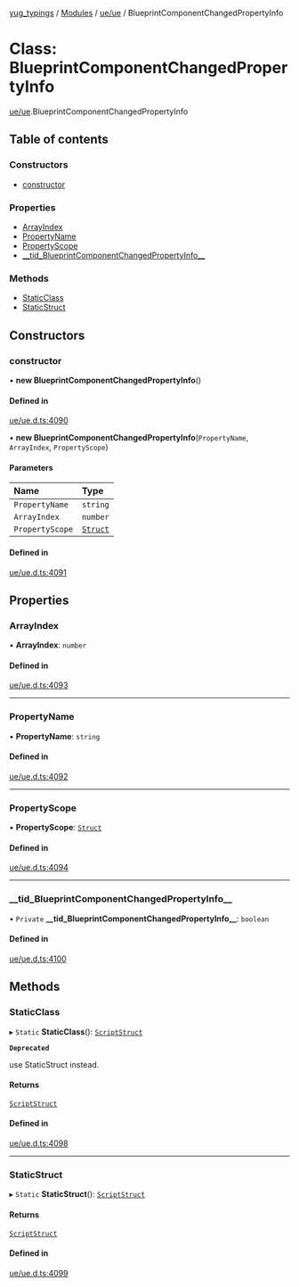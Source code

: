 [yug_typings](../README.md) / [Modules](../modules.md) / [ue/ue](../modules/ue_ue.md) / BlueprintComponentChangedPropertyInfo

# Class: BlueprintComponentChangedPropertyInfo

[ue/ue](../modules/ue_ue.md).BlueprintComponentChangedPropertyInfo

## Table of contents

### Constructors

- [constructor](ue_ue.BlueprintComponentChangedPropertyInfo.md#constructor)

### Properties

- [ArrayIndex](ue_ue.BlueprintComponentChangedPropertyInfo.md#arrayindex)
- [PropertyName](ue_ue.BlueprintComponentChangedPropertyInfo.md#propertyname)
- [PropertyScope](ue_ue.BlueprintComponentChangedPropertyInfo.md#propertyscope)
- [\_\_tid\_BlueprintComponentChangedPropertyInfo\_\_](ue_ue.BlueprintComponentChangedPropertyInfo.md#__tid_blueprintcomponentchangedpropertyinfo__)

### Methods

- [StaticClass](ue_ue.BlueprintComponentChangedPropertyInfo.md#staticclass)
- [StaticStruct](ue_ue.BlueprintComponentChangedPropertyInfo.md#staticstruct)

## Constructors

### constructor

• **new BlueprintComponentChangedPropertyInfo**()

#### Defined in

[ue/ue.d.ts:4090](https://github.com/YugMetaverse/yug_typings/blob/25cad34/ue/ue.d.ts#L4090)

• **new BlueprintComponentChangedPropertyInfo**(`PropertyName`, `ArrayIndex`, `PropertyScope`)

#### Parameters

| Name | Type |
| :------ | :------ |
| `PropertyName` | `string` |
| `ArrayIndex` | `number` |
| `PropertyScope` | [`Struct`](ue_ue.Struct.md) |

#### Defined in

[ue/ue.d.ts:4091](https://github.com/YugMetaverse/yug_typings/blob/25cad34/ue/ue.d.ts#L4091)

## Properties

### ArrayIndex

• **ArrayIndex**: `number`

#### Defined in

[ue/ue.d.ts:4093](https://github.com/YugMetaverse/yug_typings/blob/25cad34/ue/ue.d.ts#L4093)

___

### PropertyName

• **PropertyName**: `string`

#### Defined in

[ue/ue.d.ts:4092](https://github.com/YugMetaverse/yug_typings/blob/25cad34/ue/ue.d.ts#L4092)

___

### PropertyScope

• **PropertyScope**: [`Struct`](ue_ue.Struct.md)

#### Defined in

[ue/ue.d.ts:4094](https://github.com/YugMetaverse/yug_typings/blob/25cad34/ue/ue.d.ts#L4094)

___

### \_\_tid\_BlueprintComponentChangedPropertyInfo\_\_

• `Private` **\_\_tid\_BlueprintComponentChangedPropertyInfo\_\_**: `boolean`

#### Defined in

[ue/ue.d.ts:4100](https://github.com/YugMetaverse/yug_typings/blob/25cad34/ue/ue.d.ts#L4100)

## Methods

### StaticClass

▸ `Static` **StaticClass**(): [`ScriptStruct`](ue_ue.ScriptStruct.md)

**`Deprecated`**

use StaticStruct instead.

#### Returns

[`ScriptStruct`](ue_ue.ScriptStruct.md)

#### Defined in

[ue/ue.d.ts:4098](https://github.com/YugMetaverse/yug_typings/blob/25cad34/ue/ue.d.ts#L4098)

___

### StaticStruct

▸ `Static` **StaticStruct**(): [`ScriptStruct`](ue_ue.ScriptStruct.md)

#### Returns

[`ScriptStruct`](ue_ue.ScriptStruct.md)

#### Defined in

[ue/ue.d.ts:4099](https://github.com/YugMetaverse/yug_typings/blob/25cad34/ue/ue.d.ts#L4099)
